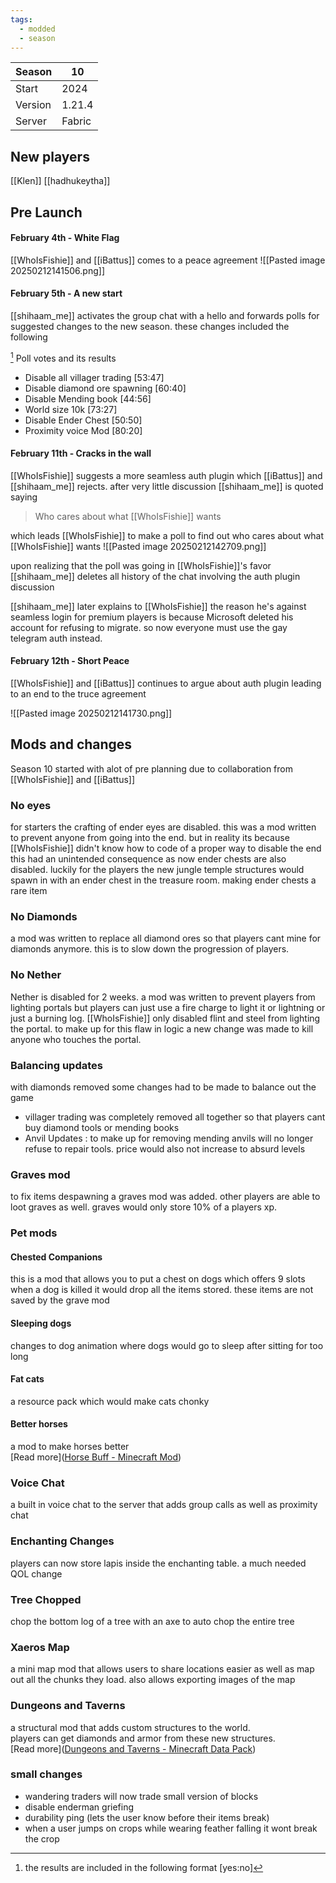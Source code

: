 ```yaml
---
tags:
  - modded
  - season
---
```

| Season  | 10     |
| ------- | ------ |
| Start   | 2024   |
| Version | 1.21.4 |
| Server  | Fabric |

## New players
[[Klen]]
[[hadhukeytha]]

## Pre Launch
#### February 4th - White Flag
[[WhoIsFishie]] and [[iBattus]] comes to a peace agreement 
![[Pasted image 20250212141506.png]]

#### February 5th - A new start
[[shihaam_me]] activates the group chat with a hello and forwards polls for suggested changes to the new season. these changes included the following

[^1] Poll votes and its results
- Disable all villager trading [53:47]
 - Disable diamond ore spawning [60:40]
 - Disable Mending book [44:56]
 - World size 10k [73:27]
 - Disable Ender Chest [50:50]
 - Proximity voice Mod [80:20]

#### February 11th - Cracks in the wall
[[WhoIsFishie]] suggests a more seamless auth plugin which [[iBattus]] and [[shihaam_me]] rejects. 
after very little discussion [[shihaam_me]] is quoted saying
> Who cares about what [[WhoIsFishie]] wants  

which leads [[WhoIsFishie]] to make a poll to find out who cares about what [[WhoIsFishie]] wants
![[Pasted image 20250212142709.png]]

upon realizing that the poll was going in [[WhoIsFishie]]'s favor [[shihaam_me]] deletes all history of the chat involving the auth plugin discussion 

[[shihaam_me]] later explains to  [[WhoIsFishie]] the reason he's against seamless login for premium players is because Microsoft deleted his account for refusing to migrate. so now everyone must use the gay telegram auth instead.

#### February 12th - Short Peace
[[WhoIsFishie]] and [[iBattus]] continues to argue about auth plugin leading to an end to the truce agreement 

![[Pasted image 20250212141730.png]]

[^1]: the results are included in the following format [yes:no]





## Mods and changes
Season 10 started with alot of pre planning due to collaboration from [[WhoIsFishie]] and [[iBattus]]   
### No eyes
for starters the crafting of ender eyes are disabled. this was a mod written to prevent anyone from going into the end. but in reality its because [[WhoIsFishie]] didn't know how to code of a proper way to disable the end    
this had an unintended consequence as now ender chests are also disabled. luckily for the players the new jungle temple structures would spawn in with an ender chest in the treasure room. making ender chests a rare item 
### No Diamonds
a mod was written to replace all diamond ores so that players cant mine for diamonds anymore. this is to slow down the progression of players.
### No Nether
Nether is disabled for 2 weeks. a mod was written to prevent players from lighting portals but players can just use a fire charge to light it or lightning or just a burning log. [[WhoIsFishie]] only disabled flint and steel from lighting the portal. to make up for this flaw in logic a new change was made to kill anyone who touches the portal. 
### Balancing updates
with diamonds removed some changes had to be made to balance out the game  
- villager trading was completely removed all together so that players cant buy diamond tools or mending books 
- Anvil Updates : to make up for removing mending anvils will no longer refuse to repair tools. price would also not increase to absurd levels
### Graves mod
to fix items despawning  a graves mod was added. other players are able to loot graves as well. graves would only store 10% of a players xp. 
### Pet mods
#### Chested Companions
this is a mod that allows you to put a chest on dogs which offers 9 slots   
when a dog is killed it would drop all the items stored. these items are not saved by the grave mod
#### Sleeping dogs
changes to dog animation where dogs would go to sleep after sitting for too long
#### Fat cats
a resource pack which would make cats chonky
#### Better horses
a mod to make horses better   
[Read more]([Horse Buff - Minecraft Mod](https://modrinth.com/mod/horsebuff))
### Voice Chat
a built in voice chat to the server that adds group calls as well as proximity chat
### Enchanting Changes
players can now store lapis inside the enchanting table. a much needed QOL change
### Tree Chopped
chop the bottom log of a tree with an axe to auto chop the entire tree
### Xaeros Map
a mini map mod that allows users to share locations easier as well as map out all the chunks they load. also allows exporting images of the map
### Dungeons and Taverns 
a structural mod that adds custom structures to the world.   
players can get diamonds and armor from these new structures.   
[Read more]([Dungeons and Taverns - Minecraft Data Pack](https://modrinth.com/datapack/dungeons-and-taverns))

### small changes
- wandering traders will now trade small version of blocks
- disable enderman griefing 
- durability ping (lets the user know before their items break)
- when a user jumps on crops while wearing feather falling it wont break the crop